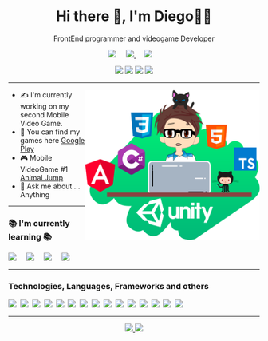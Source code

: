 
<h1 align='center'> Hi there 👋, I'm Diego👨‍💻 </h1>

<p align='center'>
  FrontEnd programmer and videogame Developer</b> 
</p>
<p align='center'>
  <a href="https://play.google.com/store/apps/developer?id=Diego+A.+Valdez"><img src="https://img.shields.io/badge/Google_Play-414141?style=for-the-badge&logo=google-play&logoColor=white"></a>&nbsp;&nbsp;&nbsp;&nbsp;
  <a href="https://www.facebook.com/D4vc198"><img src="https://img.shields.io/badge/Facebook-1877F2?style=for-the-badge&logo=facebook&logoColor=white">
    <a/>&nbsp;&nbsp;&nbsp;&nbsp;<a href="mailto:contactodiegoavc@gmail.com?subject=Hola%20Diego"><img src="https://img.shields.io/badge/gmail-%23D14836.svg?&style=for-the-badge&logo=gmail&logoColor=white" /></a>&nbsp;&nbsp;&nbsp;&nbsp;
</p>
<div align="center">
  <img src="https://user-images.githubusercontent.com/69604964/173131666-8d2d5daf-7cf3-499b-a985-26313d144c92.png" width="100em">
  <img src="https://user-images.githubusercontent.com/69604964/173132130-d7a2f3bb-0de7-40b0-b4d1-4e9e79af4715.png" width="100em">
  <img src="https://user-images.githubusercontent.com/69604964/176929107-27ba9e76-b04e-4e12-976f-14d944fa8fe6.png" width="100em">
  <img src="https://user-images.githubusercontent.com/69604964/184014686-7bdb8895-c216-41b7-af6c-ecb885053546.png" width="100em">
</div>
<hr>


<img align="right" src="https://github.com/D4vc-198/D4vc-198/blob/main/Github_Image_DValdez.png" width="350" height="300"/>
 
- ✍  I'm currently working on my second Mobile Video Game.
- :link: You can find my games here [Google Play]
- :video_game: Mobile VideoGame #1 [Animal Jump]
- 💬 Ask me about ... Anything
<hr>

### 📚 I'm currently learning 📚
<p>
  <img src="https://img.shields.io/badge/React-20232A?style=for-the-badge&logo=react&logoColor=61DAFB">&nbsp;&nbsp;&nbsp;&nbsp;
  <img src="https://img.shields.io/badge/TypeScript-007ACC?style=for-the-badge&logo=typescript&logoColor=white">&nbsp;&nbsp;&nbsp;&nbsp;
  <img src="https://img.shields.io/badge/JavaScript-F7DF1E?style=for-the-badge&logo=javascript&logoColor=black">&nbsp;&nbsp;&nbsp;&nbsp;
  <img src="https://img.shields.io/badge/Unity-100000?style=for-the-badge&logo=unity&logoColor=white">
</p>
<hr>

### Technologies, Languages, Frameworks and others
<p>
  <img src="https://img.shields.io/badge/JavaScript-F7DF1E?style=for-the-badge&logo=javascript&logoColor=black">&nbsp;
  <img src="https://img.shields.io/badge/TypeScript-007ACC?style=for-the-badge&logo=typescript&logoColor=white">&nbsp;
  <img src="https://img.shields.io/badge/Python-3776AB?style=for-the-badge&logo=python&logoColor=white">&nbsp;
  <img src="https://img.shields.io/badge/C%23-239120?style=for-the-badge&logo=c-sharp&logoColor=white">&nbsp;
  <img src="https://img.shields.io/badge/HTML5-E34F26?style=for-the-badge&logo=html5&logoColor=white">&nbsp;
  <img src="https://img.shields.io/badge/CSS3-1572B6?style=for-the-badge&logo=css3&logoColor=white">&nbsp;
  <img src="https://img.shields.io/badge/React-20232A?style=for-the-badge&logo=react&logoColor=61DAFB">&nbsp;
  <img src="https://img.shields.io/badge/Bootstrap-563D7C?style=for-the-badge&logo=bootstrap&logoColor=white">&nbsp;
  <img src="https://img.shields.io/badge/Material--UI-0081CB?style=for-the-badge&logo=material-ui&logoColor=white">&nbsp;
  <img src="https://img.shields.io/badge/Unity-100000?style=for-the-badge&logo=unity&logoColor=white">&nbsp;
  <img src="https://img.shields.io/badge/Git-F05032?style=for-the-badge&logo=git&logoColor=white">&nbsp;
  <img src="https://img.shields.io/badge/Postman-FF6C37?style=for-the-badge&logo=Postman&logoColor=white">&nbsp;
  <img src="https://img.shields.io/badge/Visual_Studio_Code-0078D4?style=for-the-badge&logo=visual%20studio%20code&logoColor=white">&nbsp;
  <img src="https://img.shields.io/badge/Adobe%20XD-FF61F6?style=for-the-badge&logo=Adobe%20XD&logoColor=white">&nbsp;
  <img src="https://img.shields.io/badge/Adobe%20Photoshop-31A8FF?style=for-the-badge&logo=Adobe%20Photoshop&logoColor=black">&nbsp;
  
</p>

<hr>
<p align="center">
<a href="https://github.com/D4vc-198">
  <img height="160em" src="https://github-readme-stats.vercel.app/api?username=D4vc-198&show_icons=true&theme=react&" />
  <img height="160em" src="https://github-readme-stats-eight-theta.vercel.app/api/top-langs/?username=D4vc-198&theme=react&layout=compact&exclude_lang=java+r" />
</a>
</p>






[Google Play]: https://play.google.com/store/apps/developer?id=Diego+A.+Valdez
[Animal Jump]: https://play.google.com/store/apps/details?id=com.DiegoAValdez.AnimalJump&hl=es_MX&gl=US
